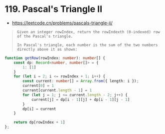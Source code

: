 # 119. Pascal's Triangle II

- https://leetcode.cn/problems/pascals-triangle-ii/

> `Given an integer rowIndex, return the rowIndexth (0-indexed) row of the Pascal's triangle.`
>
> `In Pascal's triangle, each number is the sum of the two numbers directly above it as shown:`

```ts
function getRow(rowIndex: number): number[] {
    const dp: Record<number, number[]> = {
        1: [1]
    }
    for (let i = 2; i <= rowIndex + 1; i++) {
        const current: number[] = Array.from({ length: i });
        current[0] = 1
        current[current.length - 1] = 1
        for (let j = 1; j <= current.length - 2; j++) {
            current[j] = dp[i - 1][j] + dp[i - 1][j - 1]
        }
        dp[i] = current
    }

    return dp[rowIndex + 1]
};
```
